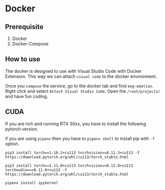 # Docker

## Prerequisite

1. Docker
2. Docker-Compose

## How to use

The docker is designed to use with Visual Studio Code with Docker Extension. This way we can attach `visual code` to the docker environment.

Once you `compose` the service, go to the docker tab and find `eeg-emotion`. Right click and select `Attach Visual Studio Code`. Open the `/root/projects/` and have fun coding.

## CUDA

If you are rich and running RTX 30xx, you have to install the following pytorch version.

if you are using `pipenv` then you have to `pipenv shell` to install pip with `-f` option.

`pip3 install torch==1.10.2+cu113 torchvision==0.11.3+cu113 -f https://download.pytorch.org/whl/cu113/torch_stable.html`

`pip3 install torch==1.11.0+cu113 torchvision==0.12.0+cu113 torchaudio===0.11.0+cu113 -f https://download.pytorch.org/whl/cu113/torch_stable.html`

`pipenv install ipykernel`